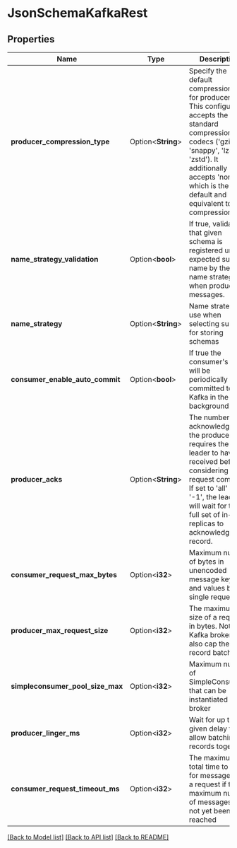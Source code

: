 # JsonSchemaKafkaRest

## Properties

Name | Type | Description | Notes
------------ | ------------- | ------------- | -------------
**producer_compression_type** | Option<**String**> | Specify the default compression type for producers. This configuration accepts the standard compression codecs ('gzip', 'snappy', 'lz4', 'zstd'). It additionally accepts 'none' which is the default and equivalent to no compression. | [optional]
**name_strategy_validation** | Option<**bool**> | If true, validate that given schema is registered under expected subject name by the used name strategy when producing messages. | [optional][default to true]
**name_strategy** | Option<**String**> | Name strategy to use when selecting subject for storing schemas | [optional][default to TopicName]
**consumer_enable_auto_commit** | Option<**bool**> | If true the consumer's offset will be periodically committed to Kafka in the background | [optional][default to true]
**producer_acks** | Option<**String**> | The number of acknowledgments the producer requires the leader to have received before considering a request complete. If set to 'all' or '-1', the leader will wait for the full set of in-sync replicas to acknowledge the record. | [optional][default to Variant12]
**consumer_request_max_bytes** | Option<**i32**> | Maximum number of bytes in unencoded message keys and values by a single request | [optional][default to 67108864]
**producer_max_request_size** | Option<**i32**> | The maximum size of a request in bytes. Note that Kafka broker can also cap the record batch size. | [optional][default to 1048576]
**simpleconsumer_pool_size_max** | Option<**i32**> | Maximum number of SimpleConsumers that can be instantiated per broker | [optional][default to 25]
**producer_linger_ms** | Option<**i32**> | Wait for up to the given delay to allow batching records together | [optional][default to 0]
**consumer_request_timeout_ms** | Option<**i32**> | The maximum total time to wait for messages for a request if the maximum number of messages has not yet been reached | [optional][default to Variant1000]

[[Back to Model list]](../README.md#documentation-for-models) [[Back to API list]](../README.md#documentation-for-api-endpoints) [[Back to README]](../README.md)


